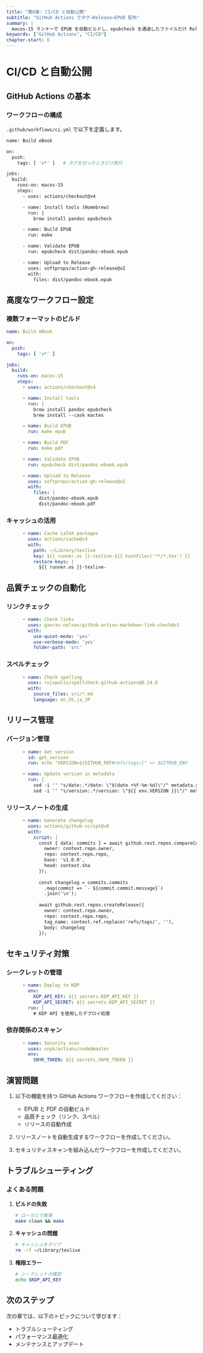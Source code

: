 ```yaml
---
title: "第6章: CI/CD と自動公開"
subtitle: "GitHub Actions でタグ→Release→EPUB 配布"
summary: |
  macos-15 ランナーで EPUB を自動ビルドし、epubcheck を通過したファイルだけ Release に添付します。
keywords: ["GitHub Actions", "CI/CD"]
chapter-start: 6
---
```


# CI/CD と自動公開

## GitHub Actions の基本

### ワークフローの構成

`.github/workflows/ci.yml` で以下を定義します。

```bash
name: Build eBook

on:
  push:
    tags: [ 'v*' ]   # タグを切ったときだけ実行

jobs:
  build:
    runs-on: macos-15
    steps:
      - uses: actions/checkout@v4

      - name: Install tools (Homebrew)
        run: |
          brew install pandoc epubcheck

      - name: Build EPUB
        run: make

      - name: Validate EPUB
        run: epubcheck dist/pandoc-ebook.epub

      - name: Upload to Release
        uses: softprops/action-gh-release@v2
        with:
          files: dist/pandoc-ebook.epub
```

## 高度なワークフロー設定

### 複数フォーマットのビルド

```yaml
name: Build eBook

on:
  push:
    tags: [ 'v*' ]

jobs:
  build:
    runs-on: macos-15
    steps:
      - uses: actions/checkout@v4

      - name: Install tools
        run: |
          brew install pandoc epubcheck
          brew install --cask mactex

      - name: Build EPUB
        run: make epub

      - name: Build PDF
        run: make pdf

      - name: Validate EPUB
        run: epubcheck dist/pandoc-ebook.epub

      - name: Upload to Release
        uses: softprops/action-gh-release@v2
        with:
          files: |
            dist/pandoc-ebook.epub
            dist/pandoc-ebook.pdf
```

### キャッシュの活用

```yaml
      - name: Cache LaTeX packages
        uses: actions/cache@v3
        with:
          path: ~/Library/texlive
          key: ${{ runner.os }}-texlive-${{ hashFiles('**/*.tex') }}
          restore-keys: |
            ${{ runner.os }}-texlive-
```

## 品質チェックの自動化

### リンクチェック

```yaml
      - name: Check links
        uses: gaurav-nelson/github-action-markdown-link-check@v1
        with:
          use-quiet-mode: 'yes'
          use-verbose-mode: 'yes'
          folder-path: 'src'
```

### スペルチェック

```yaml
      - name: Check spelling
        uses: rojopolis/spellcheck-github-actions@0.24.0
        with:
          source_files: src/*.md
          language: en_US,ja_JP
```

## リリース管理

### バージョン管理

```yaml
      - name: Get version
        id: get_version
        run: echo "VERSION=${GITHUB_REF#refs/tags/}" >> $GITHUB_ENV

      - name: Update version in metadata
        run: |
          sed -i '' "s/date:.*/date: \"$(date +%Y-%m-%d)\"/" metadata.yaml
          sed -i '' "s/version:.*/version: \"${{ env.VERSION }}\"/" metadata.yaml
```

### リリースノートの生成

```yaml
      - name: Generate changelog
        uses: actions/github-script@v6
        with:
          script: |
            const { data: commits } = await github.rest.repos.compareCommits({
              owner: context.repo.owner,
              repo: context.repo.repo,
              base: 'v1.0.0',
              head: context.sha
            });
            
            const changelog = commits.commits
              .map(commit => `- ${commit.commit.message}`)
              .join('\n');
            
            await github.rest.repos.createRelease({
              owner: context.repo.owner,
              repo: context.repo.repo,
              tag_name: context.ref.replace('refs/tags/', ''),
              body: changelog
            });
```

## セキュリティ対策

### シークレットの管理

```yaml
      - name: Deploy to KDP
        env:
          KDP_API_KEY: ${{ secrets.KDP_API_KEY }}
          KDP_API_SECRET: ${{ secrets.KDP_API_SECRET }}
        run: |
          # KDP API を使用したデプロイ処理
```

### 依存関係のスキャン

```yaml
      - name: Security scan
        uses: snyk/actions/node@master
        env:
          SNYK_TOKEN: ${{ secrets.SNYK_TOKEN }}
```

## 演習問題

1. 以下の機能を持つ GitHub Actions ワークフローを作成してください：
   - EPUB と PDF の自動ビルド
   - 品質チェック（リンク、スペル）
   - リリースの自動作成

2. リリースノートを自動生成するワークフローを作成してください。

3. セキュリティスキャンを組み込んだワークフローを作成してください。

## トラブルシューティング

### よくある問題

1. **ビルドの失敗**
   ```bash
   # ローカルで再現
   make clean && make
   ```

2. **キャッシュの問題**
   ```bash
   # キャッシュをクリア
   rm -rf ~/Library/texlive
   ```

3. **権限エラー**
   ```bash
   # シークレットの確認
   echo $KDP_API_KEY
   ```

## 次のステップ

次の章では、以下のトピックについて学びます：

- トラブルシューティング
- パフォーマンス最適化
- メンテナンスとアップデート